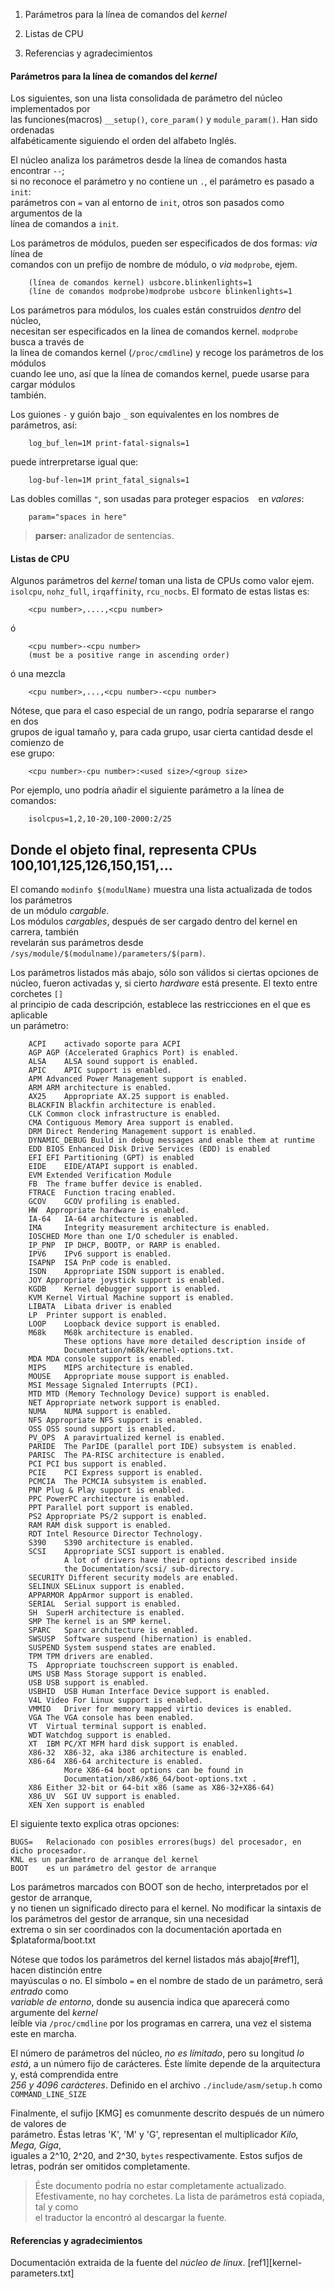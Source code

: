 1. Parámetros para la línea de comandos del _kernel_
2. Listas de CPU

99. Referencias y agradecimientos

#### Parámetros para la línea de comandos del _kernel_

Los siguientes, son una lista consolidada de parámetro del núcleo implementados por  
las funciones(macros) `__setup()`, `core_param()` y `module_param()`. Han sido ordenadas  
alfabéticamente siguiendo el orden del alfabeto Inglés.  

El núcleo analiza los parámetros desde la línea de comandos hasta encontrar `--`;  
si no reconoce el parámetro y no contiene un `.`, el parámetro es pasado a `init`:  
parámetros con `=` van al entorno de `init`, otros son pasados como argumentos de la  
línea de comandos a `init`.  

Los parámetros de módulos, pueden ser especificados de dos formas: _via_ línea de  
comandos con un prefijo de nombre de módulo, o _via_ `modprobe`, ejem.  

		(línea de comandos kernel) usbcore.blinkenlights=1
		(líne de comandos modprobe)modprobe usbcore blinkenlights=1
		
Los parámetros para módulos, los cuales están construidos _dentro_ del núcleo,  
necesitan ser especificados en la línea de comandos kernel. `modprobe` busca a través de  
la línea de comandos kernel (`/proc/cmdline`) y recoge los parámetros de los módulos  
cuando lee uno, así que la línea de comandos kernel, puede usarse para cargar módulos  
también.  

Los guiones `-` y guión bajo `_` son equivalentes en los nombres de parámetros, así:  

		log_buf_len=1M print-fatal-signals=1  
		
puede intrerpretarse igual que:	 
		
		log-buf-len=1M print_fatal_signals=1  

Las dobles comillas `"`, son usadas para proteger espacios ` ` en _valores_:  

		param="spaces in here"  
		
		
> __parser:__ analizador de sentencias.	 

		
#### Listas de CPU

Algunos parámetros del _kernel_ toman una lista de CPUs como valor ejem.  
`isolcpu`, `nohz_full`, `irqaffinity`, `rcu_nocbs`. El formato de estas listas es:  

		<cpu number>,....,<cpu number>  

ó  

		<cpu number>-<cpu number>  
		(must be a positive range in ascending order)  

ó una mezcla  

		<cpu number>,...,<cpu number>-<cpu number>


Nótese, que para el caso especial de un rango, podría separarse el rango en dos  
grupos de igual tamaño y, para cada grupo, usar cierta cantidad desde el comienzo de  
ese grupo:  

		<cpu number>-cpu number>:<used size>/<group size>  

Por ejemplo, uno podría añadir el siguiente parámetro a la línea de comandos:

		isolcpus=1,2,10-20,100-2000:2/25  
		
Donde el objeto final, representa CPUs 100,101,125,126,150,151,...
---


El comando `modinfo $(modulName)` muestra una lista actualizada de todos los parámetros  
de un módulo _cargable_.  
Los módulos _cargables_, después de ser cargado dentro del kernel en carrera, también  
revelarán sus parámetros desde `/sys/module/$(modulname)/parameters/$(parm)`.  

Los parámetros listados más abajo, sólo son válidos si ciertas opciones de núcleo, 
fueron activadas y, si cierto _hardware_ está presente. El texto entre corchetes `[]`  
al principio de cada descripción, establece las restricciones en el que es aplicable  
un parámetro:


		ACPI	activado soporte para ACPI
		AGP	AGP (Accelerated Graphics Port) is enabled.
		ALSA	ALSA sound support is enabled.
		APIC	APIC support is enabled.
		APM	Advanced Power Management support is enabled.
		ARM	ARM architecture is enabled.
		AX25	Appropriate AX.25 support is enabled.
		BLACKFIN Blackfin architecture is enabled.
		CLK	Common clock infrastructure is enabled.
		CMA	Contiguous Memory Area support is enabled.
		DRM	Direct Rendering Management support is enabled.
		DYNAMIC_DEBUG Build in debug messages and enable them at runtime
		EDD	BIOS Enhanced Disk Drive Services (EDD) is enabled
		EFI	EFI Partitioning (GPT) is enabled
		EIDE	EIDE/ATAPI support is enabled.
		EVM	Extended Verification Module
		FB	The frame buffer device is enabled.
		FTRACE	Function tracing enabled.
		GCOV	GCOV profiling is enabled.
		HW	Appropriate hardware is enabled.
		IA-64	IA-64 architecture is enabled.
		IMA     Integrity measurement architecture is enabled.
		IOSCHED	More than one I/O scheduler is enabled.
		IP_PNP	IP DHCP, BOOTP, or RARP is enabled.
		IPV6	IPv6 support is enabled.
		ISAPNP	ISA PnP code is enabled.
		ISDN	Appropriate ISDN support is enabled.
		JOY	Appropriate joystick support is enabled.
		KGDB	Kernel debugger support is enabled.
		KVM	Kernel Virtual Machine support is enabled.
		LIBATA  Libata driver is enabled
		LP	Printer support is enabled.
		LOOP	Loopback device support is enabled.
		M68k	M68k architecture is enabled.
				These options have more detailed description inside of
				Documentation/m68k/kernel-options.txt.
		MDA	MDA console support is enabled.
		MIPS	MIPS architecture is enabled.
		MOUSE	Appropriate mouse support is enabled.
		MSI	Message Signaled Interrupts (PCI).
		MTD	MTD (Memory Technology Device) support is enabled.
		NET	Appropriate network support is enabled.
		NUMA	NUMA support is enabled.
		NFS	Appropriate NFS support is enabled.
		OSS	OSS sound support is enabled.
		PV_OPS	A paravirtualized kernel is enabled.
		PARIDE	The ParIDE (parallel port IDE) subsystem is enabled.
		PARISC	The PA-RISC architecture is enabled.
		PCI	PCI bus support is enabled.
		PCIE	PCI Express support is enabled.
		PCMCIA	The PCMCIA subsystem is enabled.
		PNP	Plug & Play support is enabled.
		PPC	PowerPC architecture is enabled.
		PPT	Parallel port support is enabled.
		PS2	Appropriate PS/2 support is enabled.
		RAM	RAM disk support is enabled.
		RDT	Intel Resource Director Technology.
		S390	S390 architecture is enabled.
		SCSI	Appropriate SCSI support is enabled.
				A lot of drivers have their options described inside
				the Documentation/scsi/ sub-directory.
		SECURITY Different security models are enabled.
		SELINUX SELinux support is enabled.
		APPARMOR AppArmor support is enabled.
		SERIAL	Serial support is enabled.
		SH	SuperH architecture is enabled.
		SMP	The kernel is an SMP kernel.
		SPARC	Sparc architecture is enabled.
		SWSUSP	Software suspend (hibernation) is enabled.
		SUSPEND	System suspend states are enabled.
		TPM	TPM drivers are enabled.
		TS	Appropriate touchscreen support is enabled.
		UMS	USB Mass Storage support is enabled.
		USB	USB support is enabled.
		USBHID	USB Human Interface Device support is enabled.
		V4L	Video For Linux support is enabled.
		VMMIO   Driver for memory mapped virtio devices is enabled.
		VGA	The VGA console has been enabled.
		VT	Virtual terminal support is enabled.
		WDT	Watchdog support is enabled.
		XT	IBM PC/XT MFM hard disk support is enabled.
		X86-32	X86-32, aka i386 architecture is enabled.
		X86-64	X86-64 architecture is enabled.
				More X86-64 boot options can be found in
				Documentation/x86/x86_64/boot-options.txt .
		X86	Either 32-bit or 64-bit x86 (same as X86-32+X86-64)
		X86_UV	SGI UV support is enabled.
		XEN	Xen support is enabled


El siguiente texto explica otras opciones:  

	BUGS=	Relacionado con posibles errores(bugs) del procesador, en dicho procesador.	 
	KNL	es un parámetro de arranque del kernel  
	BOOT	es un parámetro del gestor de arranque  

Los parámetros marcados con BOOT son de hecho, interpretados por el gestor de arranque,  
y no tienen un significado directo para el kernel.
No modificar la sintaxis de los parámetros del gestor de arranque, sin una necesidad  
extrema o sin ser coordinados con la documentación aportada en <Documentacion>$plataforma/boot.txt

Nótese que todos los parámetros del kernel listados más abajo[#ref1], hacen distinción entre  
mayúsculas o no. El símbolo `=` en el nombre de stado de un parámetro, será _entrado_ como  
_variable de entorno_, donde su ausencia indica que aparecerá como argumente del _kernel_  
leíble via `/proc/cmdline` por los programas en carrera, una vez el sistema este en marcha.  

El número de parámetros del núcleo, _no es límitado_, pero su longitud _lo está_, a un número 
fijo de carácteres. Éste límite depende de la arquitectura y, está comprendida entre  
_256 y 4096 carácteres_. Definido en el archivo `./include/asm/setup.h` como 
`COMMAND_LINE_SIZE`

Finalmente, el sufijo [KMG] es comunmente descrito después de un número de valores de  
parámetro. Éstas letras 'K', 'M' y 'G', representan el multiplicador _Kilo, Mega, Giga_,  
iguales a 2^10, 2^20, and 2^30, `bytes` respectivamente. Estos sufjos de letras, podrán
ser omitidos completamente.



> Éste documento podría no estar completamente actualizado.  
> Efestivamente, no hay corchetes. La lista de parámetros está copiada, tal y como  
> el traductor la encontró al descargar la fuente.  


#### Referencias y agradecimientos

Documentación extraida de la fuente del _núcleo de linux_.
[ref1][kernel-parameters.txt]
